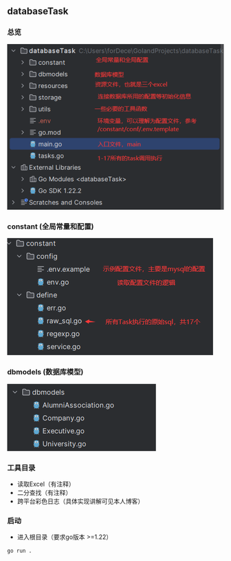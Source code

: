 ## databaseTask
### 总览
![img.png](assert/overlook.png)

### constant (全局常量和配置)
![img.png](assert/constant.png)

### dbmodels (数据库模型)
![img.png](assert/dbmodels.png)

### 工具目录
- 读取Excel（有注释）
- 二分查找（有注释）
- 跨平台彩色日志（具体实现讲解可见本人博客）

### 启动

- 进入根目录（要求go版本 >=1.22）
```shell
go run .
```
